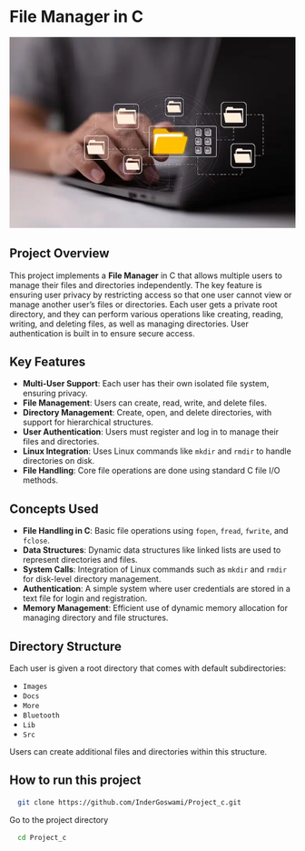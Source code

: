 # File Manager in C

<img src="image-27.png.webp">

## Project Overview

This project implements a **File Manager** in C that allows multiple users to manage their files and directories independently. The key feature is ensuring user privacy by restricting access so that one user cannot view or manage another user’s files or directories. Each user gets a private root directory, and they can perform various operations like creating, reading, writing, and deleting files, as well as managing directories. User authentication is built in to ensure secure access.

## Key Features

- **Multi-User Support**: Each user has their own isolated file system, ensuring privacy.
- **File Management**: Users can create, read, write, and delete files.
- **Directory Management**: Create, open, and delete directories, with support for hierarchical structures.
- **User Authentication**: Users must register and log in to manage their files and directories.
- **Linux Integration**: Uses Linux commands like `mkdir` and `rmdir` to handle directories on disk.
- **File Handling**: Core file operations are done using standard C file I/O methods.

## Concepts Used

- **File Handling in C**: Basic file operations using `fopen`, `fread`, `fwrite`, and `fclose`.
- **Data Structures**: Dynamic data structures like linked lists are used to represent directories and files.
- **System Calls**: Integration of Linux commands such as `mkdir` and `rmdir` for disk-level directory management.
- **Authentication**: A simple system where user credentials are stored in a text file for login and registration.
- **Memory Management**: Efficient use of dynamic memory allocation for managing directory and file structures.

## Directory Structure

Each user is given a root directory that comes with default subdirectories:
- `Images`
- `Docs`
- `More`
- `Bluetooth`
- `Lib`
- `Src`

Users can create additional files and directories within this structure.
## How to run this project
```bash
  git clone https://github.com/InderGoswami/Project_c.git
```

Go to the project directory

```bash
  cd Project_c
```

